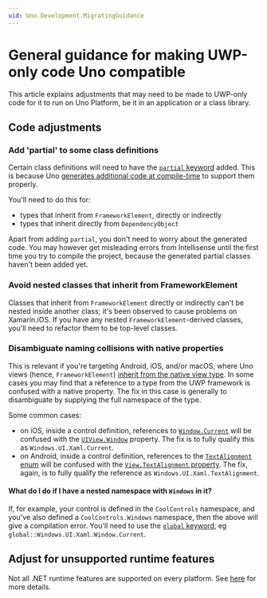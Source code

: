 ```yaml
---
uid: Uno.Development.MigratingGuidance
---
```


# General guidance for making UWP-only code Uno compatible

This article explains adjustments that may need to be made to UWP-only code for it to run on Uno Platform, be it in an application or a class library.

## Code adjustments

### Add 'partial' to some class definitions

Certain class definitions will need to have the [`partial` keyword](https://docs.microsoft.com/en-us/dotnet/csharp/language-reference/keywords/partial-type) added. This is because Uno [generates additional code at compile-time](./uno-development/uno-internals-overview.md#dependencyobject-implementation-generator) to support them properly.

You'll need to do this for:

 - types that inherit from `FrameworkElement`, directly or indirectly
 - types that inherit directly from `DependencyObject`

Apart from adding `partial`, you don't need to worry about the generated code. You may however get misleading errors from Intellisense until the first time you try to compile the project, because the generated partial classes haven't been added yet.

### Avoid nested classes that inherit from FrameworkElement

Classes that inherit from `FrameworkElement` directly or indirectly can't be nested inside another class; it's been observed to cause problems on Xamarin.iOS. If you have any nested `FrameworkElement`-derived classes, you'll need to refactor them to be top-level classes.

### Disambiguate naming collisions with native properties

This is relevant if you're targeting Android, iOS, and/or macOS, where Uno views (hence, `FrameworkElement`) [inherit from the native view type](native-views.md). In some cases you may find that a reference to a type from the UWP framework is confused with a native property. The fix in this case is generally to disambiguate by supplying the full namespace of the type.

Some common cases:

 - on iOS, inside a control definition, references to [`Window.Current`](https://docs.microsoft.com/en-us/uwp/api/windows.ui.xaml.window.current) will be confused with the [`UIView.Window`](https://docs.microsoft.com/en-us/dotnet/api/uikit.uiview.window) property. The fix is to fully qualify this as `Windows.UI.Xaml.Current`. 
 - on Android, inside a control definition, references to the [`TextAlignment` enum](https://docs.microsoft.com/en-us/uwp/api/windows.ui.xaml.textalignment) will be confused with the [`View.TextAlignment` property](https://docs.microsoft.com/en-us/dotnet/api/android.views.view.textalignment). The fix, again, is to fully qualify the reference as `Windows.UI.Xaml.TextAlignment`.

#### What do I do if I have a nested namespace with `Windows` in it?

If, for example, your control is defined in the `CoolControls` namespace, and you've also defined a `CoolControls.Windows` namespace, then the above will give a compilation error. You'll need to use the [`global` keyword](https://docs.microsoft.com/en-us/dotnet/csharp/language-reference/operators/namespace-alias-qualifier), eg `global::Windows.UI.Xaml.Window.Current`.

## Adjust for unsupported runtime features

Not all .NET runtime features are supported on every platform. See [here](migrating-before-you-start.md) for more details.
